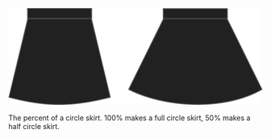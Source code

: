 
![Kreisverhältnis](circleratio.svg)

The percent of a circle skirt. 100% makes a full circle skirt, 50% makes a half circle skirt.
